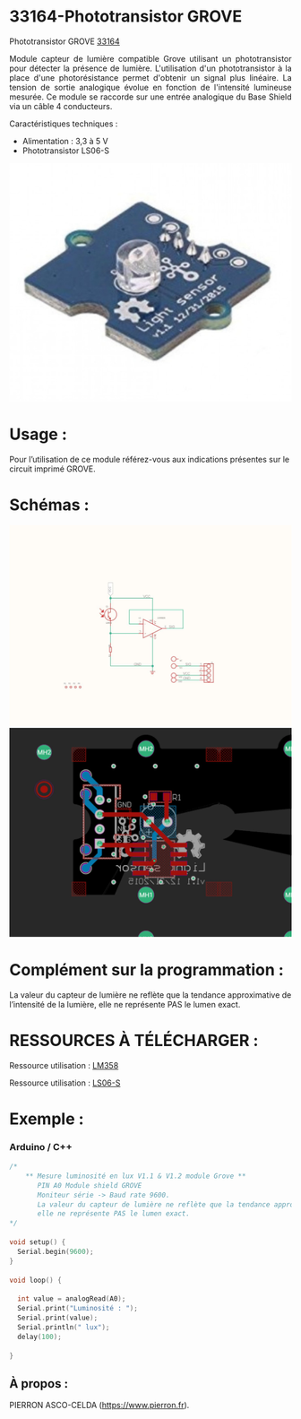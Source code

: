 # 33164-Phototransistor GROVE

Phototransistor GROVE [33164](https://www.pierron.fr/phototransistor-grove.html)

<div style="text-align: justify">Module capteur de lumière compatible Grove utilisant un phototransistor pour détecter la présence de lumière. L'utilisation d'un phototransistor à la place d'une photorésistance permet d'obtenir un signal plus linéaire. La tension de sortie analogique évolue en fonction de l'intensité lumineuse mesurée. Ce module se raccorde sur une entrée analogique du Base Shield via un câble 4 conducteurs.</div>

Caractéristiques techniques :
- Alimentation : 3,3 à 5 V
- Phototransistor LS06-S

![L-33164](/img/L-33164.jpg)

# Usage :
Pour l’utilisation de ce module référez-vous aux indications présentes sur le circuit imprimé GROVE.

# Schémas :

![SCH-33164](/img/SCH-33164.jpg)
![BRD-33164](/img/BRD-33164.jpg)

# Complément sur la programmation :

La valeur du capteur de lumière ne reflète que la tendance approximative de l’intensité de la lumière, elle ne représente PAS le lumen exact.       

# RESSOURCES À TÉLÉCHARGER :

Ressource utilisation : [LM358](https://github.com/pierron-asco-celda/33164-Phototransistor_GROVE/blob/main/src/Datasheet_LM358.pdf)

Ressource utilisation : [LS06-S](https://github.com/pierron-asco-celda/33164-Phototransistor_GROVE/blob/main/src/Datasheet_LS06.pdf)

# Exemple :
### Arduino / C++
```cpp
/*
    ** Mesure luminosité en lux V1.1 & V1.2 module Grove **
       PIN A0 Module shield GROVE
       Moniteur série -> Baud rate 9600.
       La valeur du capteur de lumière ne reflète que la tendance approximative de l’intensité de la lumière, 
       elle ne représente PAS le lumen exact.
*/

void setup() {
  Serial.begin(9600);
}

void loop() {

  int value = analogRead(A0);
  Serial.print("Luminosité : ");
  Serial.print(value);
  Serial.println(" lux");
  delay(100);

}
```
## À propos :

PIERRON ASCO-CELDA (https://www.pierron.fr).
